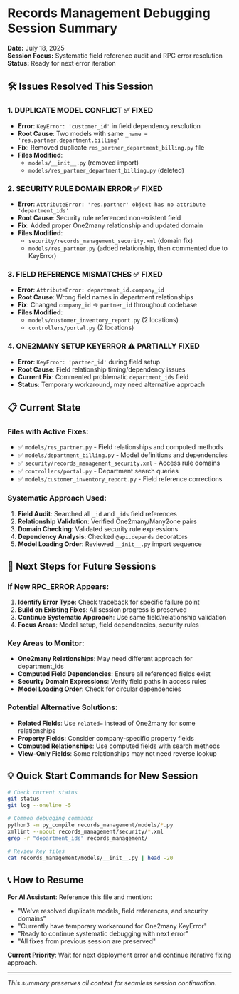 # Records Management Debugging Session Summary
**Date:** July 18, 2025  
**Session Focus:** Systematic field reference audit and RPC error resolution  
**Status:** Ready for next error iteration

## 🛠️ Issues Resolved This Session

### 1. **DUPLICATE MODEL CONFLICT** ✅ FIXED
- **Error**: `KeyError: 'customer_id'` in field dependency resolution
- **Root Cause**: Two models with same `_name = 'res.partner.department.billing'`
- **Fix**: Removed duplicate `res_partner_department_billing.py` file
- **Files Modified**: 
  - `models/__init__.py` (removed import)
  - `models/res_partner_department_billing.py` (deleted)

### 2. **SECURITY RULE DOMAIN ERROR** ✅ FIXED  
- **Error**: `AttributeError: 'res.partner' object has no attribute 'department_ids'`
- **Root Cause**: Security rule referenced non-existent field
- **Fix**: Added proper One2many relationship and updated domain
- **Files Modified**:
  - `security/records_management_security.xml` (domain fix)
  - `models/res_partner.py` (added relationship, then commented due to KeyError)

### 3. **FIELD REFERENCE MISMATCHES** ✅ FIXED
- **Error**: `AttributeError: department_id.company_id` 
- **Root Cause**: Wrong field names in department relationships
- **Fix**: Changed `company_id` → `partner_id` throughout codebase
- **Files Modified**:
  - `models/customer_inventory_report.py` (2 locations)
  - `controllers/portal.py` (2 locations)

### 4. **ONE2MANY SETUP KEYERROR** ⚠️ PARTIALLY FIXED
- **Error**: `KeyError: 'partner_id'` during field setup
- **Root Cause**: Field relationship timing/dependency issues
- **Current Fix**: Commented problematic `department_ids` field
- **Status**: Temporary workaround, may need alternative approach

## 📋 Current State

### Files with Active Fixes:
- ✅ `models/res_partner.py` - Field relationships and computed methods
- ✅ `models/department_billing.py` - Model definitions and dependencies  
- ✅ `security/records_management_security.xml` - Access rule domains
- ✅ `controllers/portal.py` - Department search queries
- ✅ `models/customer_inventory_report.py` - Field reference corrections

### Systematic Approach Used:
1. **Field Audit**: Searched all `_id` and `_ids` field references
2. **Relationship Validation**: Verified One2many/Many2one pairs
3. **Domain Checking**: Validated security rule expressions
4. **Dependency Analysis**: Checked `@api.depends` decorators
5. **Model Loading Order**: Reviewed `__init__.py` import sequence

## 🎯 Next Steps for Future Sessions

### If New RPC_ERROR Appears:
1. **Identify Error Type**: Check traceback for specific failure point
2. **Build on Existing Fixes**: All session progress is preserved
3. **Continue Systematic Approach**: Use same field/relationship validation
4. **Focus Areas**: Model setup, field dependencies, security rules

### Key Areas to Monitor:
- **One2many Relationships**: May need different approach for department_ids
- **Computed Field Dependencies**: Ensure all referenced fields exist  
- **Security Domain Expressions**: Verify field paths in access rules
- **Model Loading Order**: Check for circular dependencies

### Potential Alternative Solutions:
- **Related Fields**: Use `related=` instead of One2many for some relationships
- **Property Fields**: Consider company-specific property fields
- **Computed Relationships**: Use computed fields with search methods
- **View-Only Fields**: Some relationships may not need reverse lookup

## 💡 Quick Start Commands for New Session

```bash
# Check current status
git status
git log --oneline -5

# Common debugging commands
python3 -m py_compile records_management/models/*.py
xmllint --noout records_management/security/*.xml
grep -r "department_ids" records_management/

# Review key files
cat records_management/models/__init__.py | head -20
```

## 📞 How to Resume

**For AI Assistant**: Reference this file and mention:
- "We've resolved duplicate models, field references, and security domains"  
- "Currently have temporary workaround for One2many KeyError"
- "Ready to continue systematic debugging with next error"
- "All fixes from previous session are preserved"

**Current Priority**: Wait for next deployment error and continue iterative fixing approach.

---
*This summary preserves all context for seamless session continuation.*
